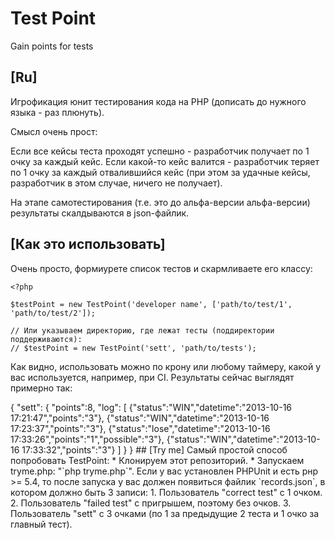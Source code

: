 Test Point
=========

Gain points for tests

## [Ru]

Игрофикация юнит тестирования кода на PHP (дописать до нужного языка - раз плюнуть).

Смысл очень прост:

Если все кейсы теста проходят успешно - разработчик получает по 1 очку за каждый кейс.
Если какой-то кейс валится - разработчик теряет по 1 очку за каждый отвалившийся кейс (при этом за удачные кейсы, разработчик в этом случае, ничего не получает).

На этапе самотестирования (т.е. это до альфа-версии альфа-версии) результаты скалдываются в json-файлик.

## [Как это использовать]

Очень просто, формиурете список тестов и скармливаете его классу:

```
<?php

$testPoint = new TestPoint('developer name', ['path/to/test/1', 'path/to/test/2']);

// Или указываем директорию, где лежат тесты (поддиректории поддерживаются):
// $testPoint = new TestPoint('sett', 'path/to/tests');
```

Как видно, использовать можно по крону или любому таймеру, какой у вас используется, например, при CI.
Результаты сейчас выглядят примерно так:

<?php

``` $testPoint = new TestPoint('sett', ['Mytest']);```

Result:
<pre>
  {
    "sett":
    {
      "points":8,
      "log":
      [
        {"status":"WIN","datetime":"2013-10-16 17:21:47","points":"3"},
        {"status":"WIN","datetime":"2013-10-16 17:23:37","points":"3"},
        {"status":"lose","datetime":"2013-10-16 17:33:26","points":"1","possible":"3"},
        {"status":"WIN","datetime":"2013-10-16 17:33:32","points":"3"}
      ]
    }
  }
</pre>

## [Try me]

Самый простой способ попробовать TestPoint:

* Клонируем этот репозиторий.
* Запускаем tryme.php: "`php tryme.php`".

Если у вас установлен PHPUnit и есть рнр >= 5.4, то после запуска у вас должен появиться файлик `records.json`, 
в котором должно быть 3 записи:

1. Пользователь "correct test" с 1 очком.
2. Пользователь "failed test" с пригрышем, поэтому без очков.
3. Пользователь "sett" с 3 очками (по 1 за предыдущие 2 теста и 1 очко за главный тест).
